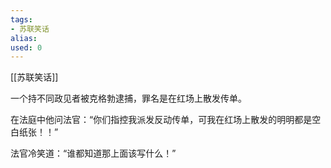 ```yaml
---
tags: 
- 苏联笑话 
alias:
used: 0
---
```

[[苏联笑话]]



一个持不同政见者被克格勃逮捕，罪名是在红场上散发传单。

在法庭中他问法官：“你们指控我派发反动传单，可我在红场上散发的明明都是空白纸张！！”

法官冷笑道：“谁都知道那上面该写什么！” 


